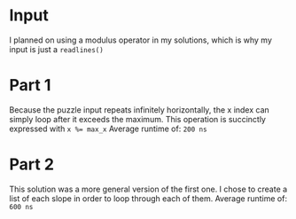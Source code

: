 # Input
I planned on using a modulus operator in my solutions, which is why my input is just a `readlines()`
# Part 1
Because the puzzle input repeats infinitely horizontally, the x index can simply loop after it exceeds the maximum.
This operation is succinctly expressed with `x %= max_x`
Average runtime of: `200 ns`
# Part 2
This solution was a more general version of the first one.
I chose to create a list of each slope in order to loop through each of them.
Average runtime of: `600 ns`
